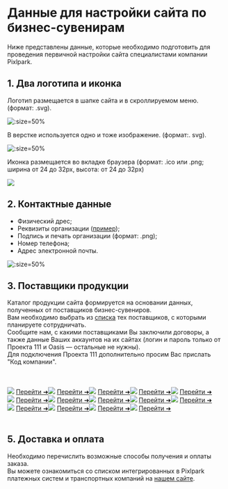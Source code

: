 # Данные для настройки сайта по бизнес-сувенирам
Ниже представлены данные, которые необходимо подготовить для проведения первичной настройки сайта специалистами компании Pixlpark.<br>
<div style="margin:10px;"></div>

## 1. Два логотипа и иконка
Логотип размещается в шапке сайта и в скроллируемом меню. (формат: .svg).

![](../_media/misc/logo1-gifts_new.png ':size=50%')

В верстке используется одно и тоже изображение. (формат:. svg).

![](../_media/misc/logo2-gifts_new.png ':size=50%')

Иконка размещается во вкладке браузера (формат: .ico или .png; ширина от 24 до 32рх, высота: от 24 до 32рх)

![](../_media/misc/favicon_new.jpg)

## 2. Контактные данные
* Физический дрес;
* Реквизиты организации ([пример](https://gifts.pixlpark.ru/requisites));
* Подпись и печать организации (формат: .png);
* Номер телефона;
* Адрес электронной почты.

![](../_media/misc/contacts-gifts_new.jpg ':size=50%')

## 3. Поставщики продукции
Каталог продукции сайта формируется на основании данных, полученных от поставщиков бизнес-сувениров. <br>
Вам необходимо выбрать из [списка](https://pixlpark.ru/features/gifts) тех поставщиков, с которыми планируете сотрудничать.<br>
Сообщите нам, с какими поставщиками Вы заключили договоры, а также данные Ваших аккаунтов на их сайтах (логин и пароль только от Проекта 111 и Oasis — остальные не нужны). <br>
Для подключения Проекта 111 дополнительно просим Вас прислать "Код компании". <br>

<div style="display:flex; flex-wrap:wrap; margin:50px 0">
<div class="gifts-data--picture-block">
<img src="../_media/misc/catalog_1.png" style="display:inline-block; max-width:120px;" > <a href="https://gifts.ru/">Перейти ➜</a> </div>
<div class="gifts-data--picture-block">
<img src="../_media/misc/catalog_2.png" style="display:inline-block; max-width:120px;"> <a href="https://happygifts.ru/">Перейти ➜</a> </div>
<div class="gifts-data--picture-block">
<img src="../_media/misc/catalog_3.png" style="display:inline-block; max-width:120px;"> <a href="https://www.oasiscatalog.com/">Перейти ➜</a> </div>
<div class="gifts-data--picture-block">
<img src="../_media/misc/catalog_4.png" style="display:inline-block; max-width:120px; "> <a href="https://www.oceangifts.ru/">Перейти ➜</a> </div>
<div class="gifts-data--picture-block">
<img src="../_media/misc/catalog_5.png" style="display:inline-block; max-width:120px;"> <a href="https://www.stan.su/">Перейти ➜</a> </div>
<div class="gifts-data--picture-block">
<img src="../_media/misc/catalog_6.png" style="display:inline-block; max-width:120px;"> <a href="https://xindaorussia.ru/">Перейти ➜</a> </div>
<div class="gifts-data--picture-block">
<img src="../_media/misc/catalog_7.png" style="display:inline-block; max-width:120px;"> <a href="https://portobello.ru/">Перейти ➜</a> </div>
<div class="gifts-data--picture-block">
<img src="../_media/misc/catalog_8.png" style="display:inline-block; max-width:120px; "> <a href="https://midoceanbrands.ru/">Перейти ➜</a> </div>
<div class="gifts-data--picture-block">
<img src="../_media/misc/catalog_9.png" style="display:inline-block; max-width:120px;"> <a href="https://vivagifts.ru/">Перейти ➜</a> </div>
<div class="gifts-data--picture-block">
<img src="../_media/misc/catalog_10.png" style="display:inline-block; max-width:120px;"> <a href="https://topcatalog.ru/">Перейти ➜</a> </div>
<div class="gifts-data--picture-block">
<img src="../_media/misc/catalog_11.png" style="display:inline-block; max-width:120px;"> <a href="https://artbottle.ru/">Перейти ➜</a> </div>
<div class="gifts-data--picture-block">
<img src="../_media/misc/catalog_12.png" style="display:inline-block; max-width:120px;"> <a href="https://printsklad.ru/">Перейти ➜</a> </div>
<div class="gifts-data--picture-block">
<img src="../_media/misc/catalog_13.png" style="display:inline-block; max-width:120px;"> <a href="https://artegifts.by/">Перейти ➜</a> </div>
<div class="gifts-data--picture-block">
<img src="../_media/misc/catalog_14.png" style="display:inline-block; max-width:120px;"> <a href="https://www.center-prestige.ru/">Перейти ➜</a> </div>
</div>

## 5. Доставка и оплата
Необходимо перечислить возможные способы получения и оплаты заказа.<br>
Вы можете ознакомиться со списком интегрированных в Pixlpark платежных систем и транспортных компаний на [нашем сайте](https://pixlpark.ru/misc/shippings-and-payments).<br>

<div style="margin:30px;"></div>